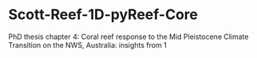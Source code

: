 # Scott-Reef-1D-pyReef-Core
PhD thesis chapter 4: Coral reef response to the Mid Pleistocene Climate Transition on the NWS, Australia: insights from 1

